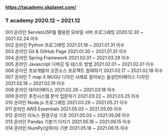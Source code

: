 #### https://tacademy.skplanet.com/

### T academy 2020.12 ~ 2021.12
001 온라인 Servlet/JSP를 활용한 모바일 서버 프로그래밍	2020.12.30 ~ 2021.02.24	이수  
002 온라인 Python 프로그래밍	2021.01.18 ~ 2021.01.31	이수  
003 온라인 Git & GitHub Page	2021.01.30 ~ 2021.01.31 이수  
004 온라인 Spring Framework	2021.02.01 ~ 2021.03.29 이수  
005 온라인 Javascript 디버깅 및 테스트 방법	2021.02.01 ~ 2021.02.01	이수  
006 온라인 초보개발자 오픈소스 프로젝트 참여하기	2021.02.17 ~ 2021.02.18 이수  
007 온라인 T map X NUGU 디자인 사례로 알아보는 음성인터페이스 디자인	2021.02.18 ~ 2021.02.19	이수  
008 온라인 데이터베이스	2021.02.26 ~ 2021.03.18	이수  
009 온라인 추천시스템 분석 입문하기	2021.03.22 ~ 2021.03.25	이수  
010 온라인 Node.js 프로그래밍	2021.03.29 ~ 2021.05.21	이수  
011 온라인 AWS Essentials	2021.05.03 ~ 2021.05.05	이수  
012 온라인 리눅스 환경구성 기초	2021.05.03 ~ 2021.05.06	이수  
013 온라인 Pandas 기본기 다지기	2021.05.18 ~ 2021.06.15	이수  
014 온라인 NumPy(넘파이) 기본	2021.05.18 ~ 2021.06.15	이수  
